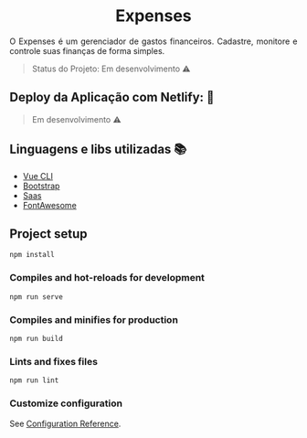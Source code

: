 <h1 align="center"> Expenses </h1>
<p align="justify"> O Expenses é um gerenciador de gastos financeiros. Cadastre, monitore e controle suas finanças de forma simples. </p>

> Status do Projeto: Em desenvolvimento :warning:

## Deploy da Aplicação com Netlify: :dash:
> Em desenvolvimento :warning:

## Linguagens e libs utilizadas :books:
- [Vue CLI](https://cli.vuejs.org/)
- [Bootstrap](https://getbootstrap.com/)
- [Saas](https://sass-lang.com/)
- [FontAwesome](https://fontawesome.com/v4.7.0/)

## Project setup
```
npm install
```

### Compiles and hot-reloads for development
```
npm run serve
```

### Compiles and minifies for production
```
npm run build
```

### Lints and fixes files
```
npm run lint
```

### Customize configuration
See [Configuration Reference](https://cli.vuejs.org/config/).
